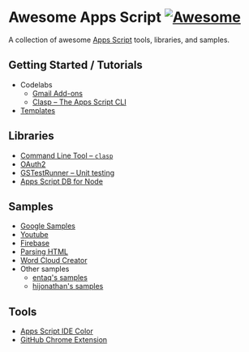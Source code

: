 # Awesome Apps Script [![Awesome](https://awesome.re/badge.svg)](https://awesome.re)

A collection of awesome [Apps Script](https://developers.google.com/apps-script/) tools, libraries, and samples.

## Getting Started / Tutorials

- Codelabs
  - [Gmail Add-ons](https://g.co/codelabs/gmail-add-ons)
  - [Clasp – The Apps Script CLI](https://g.co/codelabs/clasp)
- [Templates](https://github.com/googlesamples/apps-script-templates)

## Libraries

- [Command Line Tool – `clasp`](https://github.com/google/clasp)
- [OAuth2](https://github.com/googlesamples/apps-script-oauth2)
- [GSTestRunner – Unit testing](https://github.com/bkper/GSTestRunner)
- [Apps Script DB for Node](https://github.com/maple3142/apps-script-db)

## Samples

- [Google Samples](https://github.com/googlesamples/apps-script)
- [Youtube](https://github.com/youtube/api-samples/tree/master/apps-script/snippets)
- [Firebase](https://github.com/RomainVialard/FirebaseApp)
- [Parsing HTML](https://sites.google.com/site/scriptsexamples/learn-by-example/parsing-html)
- [Word Cloud Creator](https://sites.google.com/site/scriptsexamples/custom-methods/other-libraries/word-cloud-library)
- Other samples
  - [entaq's samples](https://github.com/entaq/GoogleAppsScript)
  - [hijonathan's samples](https://github.com/hijonathan/google-scripts)

## Tools

- [Apps Script IDE Color](https://github.com/JeanRemiDelteil/appsScriptColor)
- [GitHub Chrome Extension](https://github.com/leonhartX/gas-github)
